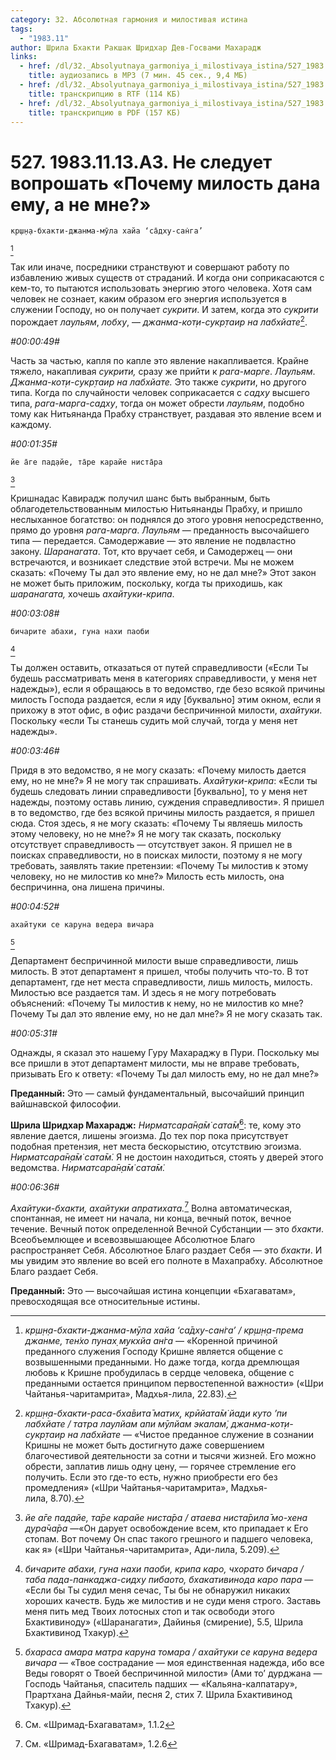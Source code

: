 ```yaml
---
category: 32. Абсолютная гармония и милостивая истина
tags:
  - "1983.11"
author: Шрила Бхакти Ракшак Шридхар Дев-Госвами Махарадж
links:
  - href: /dl/32._Absolyutnaya_garmoniya_i_milostivaya_istina/527_1983.11.13.A3_SridharMj_Ne_sleduet_voproshat_Pochemu_milost_dana_emu_a_ne_mne.mp3
    title: аудиозапись в MP3 (7 мин. 45 сек., 9,4 МБ)
  - href: /dl/32._Absolyutnaya_garmoniya_i_milostivaya_istina/527_1983.11.13.A3_SridharMj_Ne_sleduet_voproshat_Pochemu_milost_dana_emu_a_ne_mne.rtf
    title: транскрипцию в RTF (114 КБ)
  - href: /dl/32._Absolyutnaya_garmoniya_i_milostivaya_istina/527_1983.11.13.A3_SridharMj_Ne_sleduet_voproshat_Pochemu_milost_dana_emu_a_ne_mne.pdf
    title: транскрипцию в PDF (157 КБ)
---
```


# 527. 1983.11.13.A3. Не следует вопрошать «Почему милость дана ему, а не мне?»

    кр̣ш̣н̣а-бхакти-джанма-мӯла хайа ‘са̄дху-сан̇га’
[^_ftn1]

Так или иначе, посредники странствуют и совершают работу по избавлению живых существ от страданий. И когда они соприкасаются с кем-то, то пытаются использовать энергию этого человека. Хотя сам человек не сознает, каким образом его энергия используется в служении Господу, но он получает *сукрити*. И затем, когда это *сукрити* порождает *лаульям*, *лобху*, — *джанма-кот̣и-сукр̣таир на лабхйате*[^_ftn2].

*#00:00:49#*

Часть за частью, капля по капле это явление накапливается. Крайне тяжело, накапливая *сукрити,* сразу же прийти к *рага-марге*. *Лаульям*. *Джанма-кот̣и-сукр̣таир на лабхйате.* Это также *сукрити*, но другого типа. Когда по случайности человек соприкасается с *садху* высшего типа, *рага-марга-садху*, тогда он может обрести *лаульям*, подобно тому как Нитьянанда Прабху странствует, раздавая это явление всем и каждому.

*#00:01:35#*

    йе а̄ге пад̣айе, та̄ре карайе ниста̄ра
[^_ftn3]

Кришнадас Кавирадж получил шанс быть выбранным, быть облагодетельствованным милостью Нитьянанды Прабху, и пришло неслыханное богатство: он поднялся до этого уровня непосредственно, прямо до уровня *рага-марга*. *Лаульям* — преданность высочайшего типа — передается. Самодержавие — это явление не подвластно закону. *Шаранагата*. Тот, кто вручает себя, и Самодержец — они встречаются, и возникает следствие этой встречи. Мы не можем сказать: «Почему Ты дал это явление ему, но не дал мне?» Этот закон не может быть приложим, поскольку, когда ты приходишь, как *шаранагата,* хочешь *ахайтуки-крипа*.

*#00:03:08#*

    бичарите абахи, гуна нахи паоби
[^_ftn4]

Ты должен оставить, отказаться от путей справедливости («Если Ты будешь рассматривать меня в категориях справедливости, у меня нет надежды»), если я обращаюсь в то ведомство, где безо всякой причины милость Господа раздается, если я иду [буквально] этим окном, если я прихожу в этот офис, в офис раздачи беспричинной милости, *ахайтуки*. Поскольку «если Ты станешь судить мой случай, тогда у меня нет надежды».

*#00:03:46#*

Придя в это ведомство, я не могу сказать: «Почему милость дается ему, но не мне?» Я не могу так спрашивать. *Ахайтуки-крипа*: «Если ты будешь следовать линии справедливости [буквально], то у меня нет надежды, поэтому оставь линию, суждения справедливости». Я пришел в то ведомство, где без всякой причины милость раздается, я пришел сюда. Стоя здесь, я не могу сказать: «Почему Ты являешь милость этому человеку, но не мне?» Я не могу так сказать, поскольку отсутствует справедливость — отсутствует закон. Я пришел не в поисках справедливости, но в поисках милости, поэтому я не могу требовать, заявлять такие претензии: «Почему Ты милостив к этому человеку, но не милостив ко мне?» Милость есть милость, она беспричинна, она лишена причины.

*#00:04:52#*

    ахайтуки се каруна ведера вичара
[^_ftn5]

Департамент беспричинной милости выше справедливости, лишь милость. В этот департамент я пришел, чтобы получить что-то. В тот департамент, где нет места справедливости, лишь милость, милость. Милостью все раздается там. И здесь я не могу потребовать объяснений: «Почему Ты милостив к нему, но не милостив ко мне? Почему Ты дал это явление ему, но не дал мне?» Я не могу сказать так.

*#00:05:31#*

Однажды, я сказал это нашему Гуру Махараджу в Пури. Поскольку мы все пришли в этот департамент милости, мы не вправе требовать, призывать Его к ответу: «Почему Ты дал милость ему, но не дал мне?»

**Преданный:** Это — самый фундаментальный, высочайший принцип вайшнавской философии.

**Шрила Шридхар Махарадж:** *Нирматсара̄н̣а̄м̇ сата̄м̇*[^_ftn6]: те, кому это явление дается, лишены эгоизма. До тех пор пока присутствует подобная претензия, нет места бескорыстию, отсутствию эгоизма. *Нирматсара̄н̣а̄м̇ сата̄м̇.* Я не достоин находиться, стоять у дверей этого ведомства. *Нирматсара̄н̣а̄м̇ сата̄м̇.*

*#00:06:36#*

*Ахайтуки-бхакти, ахайтуки апратихата.*[^_ftn7] Волна автоматическая, спонтанная, не имеет ни начала, ни конца, вечный поток, вечное течение. Вечный поток определенной Вечной Субстанции — это *бхакти*. Всеобъемлющее и всевозвышающее Абсолютное Благо распространяет Себя. Абсолютное Благо раздает Себя — это *бхакти*. И мы увидим это явление во всей его полноте в Махапрабху. Абсолютное Благо раздает Себя.

**Преданный:** Это — высочайшая истина концепции «Бхагаватам», превосходящая все относительные истины.



[^_ftn1]: *кр̣ш̣н̣а-бхакти-джанма-мӯла хайа ‘са̄дху-сан̇га’ / кр̣ш̣н̣а-према джанме, тен̇хо пунах̣ мукхйа ан̇га* — «Коренной причиной преданного служения Господу Кришне является общение с возвышенными преданными. Но даже тогда, когда дремлющая любовь к Кришне пробудилась в сердце человека, общение с преданными остается принципом первостепенной важности» («Шри Чайтанья-чаритамрита», Мадхья-лила, 22.83).

[^_ftn2]: *кр̣ш̣н̣а-бхакти-раса-бха̄вита̄ матих̣, крӣйата̄м̇ йади куто ’пи лабхйате / татра лаулйам апи мӯлйам экалам̇, джанма-кот̣и-сукр̣таир на лабхйате* — «Чистое преданное служение в сознании Кришны не может быть достигнуто даже совершением благочестивой деятельности за сотни и тысячи жизней. Его можно обрести, заплатив лишь одну цену, — горячее стремление его получить. Если это где-то есть, нужно приобрести его без промедления» («Шри Чайтанья-чаритамрита», Мадхья-лила, 8.70).

[^_ftn3]: *йе а̄ге пад̣айе, та̄ре карайе ниста̄ра / атаева ниста̄рила̄ мо-хена дура̄ча̄ра* —«Он дарует освобождение всем, кто припадает к Его стопам. Вот почему Он спас такого грешного и падшего человека, как я» («Шри Чайтанья-чаритамрита», Ади-лила, 5.209).

[^_ftn4]: *бичарите абахи, гуна нахи паоби, крипа каро, чхорато бичара / таба пада-панкаджа-сидху пибаото, бхакативинода каро пара* — «Если бы Ты судил меня сечас, Ты бы не обнаружил никаких хороших качеств. Будь же милостив и не суди меня строго. Заставь меня пить мед Твоих лотосных стоп и так освободи этого Бхактивиноду» («Шаранагати», Дайинья (смирение), 5.5, Шрила Бхактивинод Тхакур).

[^_ftn5]: *бхараса амара матра каруна томара / ахайтуки се каруна ведера вичара* — «Твое сострадание — моя единственная надежда, ибо все Веды говорят о Твоей беспричинной милости» (Ами то’ дурджана — Господь Чайтанья, спаситель падших — «Кальяна-калпатару», Прартхана Дайнья-майи, песня 2, стих 7. Шрила Бхактивинод Тхакур).

[^_ftn6]: См. «Шримад-Бхагаватам», 1.1.2

[^_ftn7]: См. «Шримад-Бхагаватам», 1.2.6

